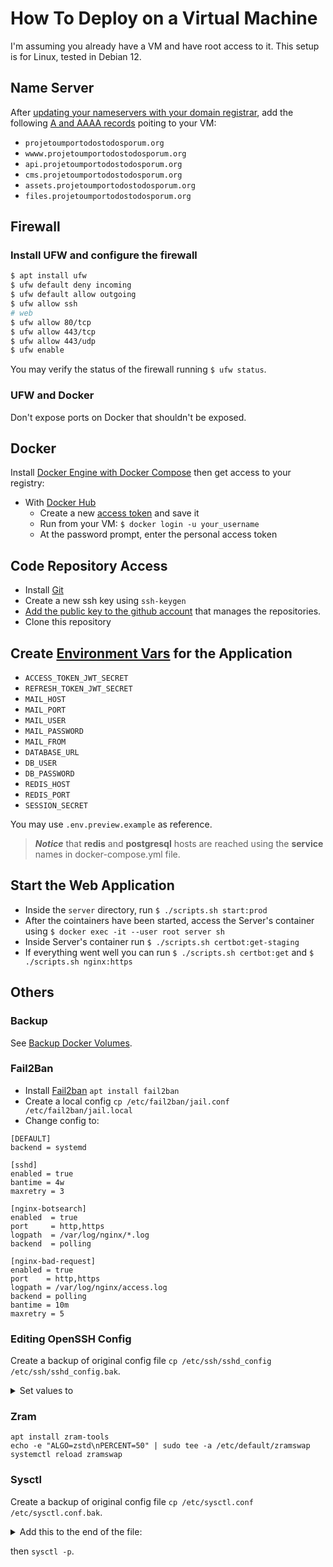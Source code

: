 # How To Deploy on a Virtual Machine
I'm assuming you already have a VM and have root access to it. This setup is for Linux, tested in Debian 12.


## Name Server
After [updating your nameservers with your domain registrar](https://docs.digitalocean.com/products/networking/dns/getting-started/dns-registrars/), add the following [A and AAAA records](https://docs.digitalocean.com/products/networking/dns/how-to/manage-records/#create-update-and-delete-records-using-the-control-panel) poiting to your VM:
- ``projetoumportodostodosporum.org``
- ``wwww.projetoumportodostodosporum.org``
- ``api.projetoumportodostodosporum.org``
- ``cms.projetoumportodostodosporum.org``
- ``assets.projetoumportodostodosporum.org``
- ``files.projetoumportodostodosporum.org``


## Firewall
### Install UFW and configure the firewall
```bash
$ apt install ufw
$ ufw default deny incoming
$ ufw default allow outgoing
$ ufw allow ssh
# web
$ ufw allow 80/tcp
$ ufw allow 443/tcp
$ ufw allow 443/udp
$ ufw enable
```
You may verify the status of the firewall running ``$ ufw status``.


### UFW and Docker
Don't expose ports on Docker that shouldn't be exposed.


## Docker
Install [Docker Engine with Docker Compose](https://docs.docker.com/engine/install/) then get access to your registry:
- With [Docker Hub](https://hub.docker.com/)
    - Create a new [access token](https://docs.docker.com/security/for-developers/access-tokens/) and save it
    - Run from your VM: ``$ docker login -u your_username`` 
    - At the password prompt, enter the personal access token


## Code Repository Access
- Install [Git](https://git-scm.com/) 
- Create a new ssh key using ``ssh-keygen`` 
- [Add the public key to the github account](https://docs.github.com/en/authentication/connecting-to-github-with-ssh/adding-a-new-ssh-key-to-your-github-account) that manages the repositories.
- Clone this repository


## Create [Environment Vars](https://help.ubuntu.com/community/EnvironmentVariables#Session-wide_environment_variables) for the Application

- ``ACCESS_TOKEN_JWT_SECRET``
- ``REFRESH_TOKEN_JWT_SECRET``
- ``MAIL_HOST``
- ``MAIL_PORT``
- ``MAIL_USER``
- ``MAIL_PASSWORD``
- ``MAIL_FROM``
- ``DATABASE_URL``
- ``DB_USER``
- ``DB_PASSWORD``
- ``REDIS_HOST``
- ``REDIS_PORT``
- ``SESSION_SECRET``

You may use ``.env.preview.example`` as reference. 
>**_Notice_** that **redis** and **postgresql** hosts are reached using the **service** names in docker-compose.yml file.


## Start the Web Application
- Inside the ``server`` directory, run ``$ ./scripts.sh start:prod`` 
- After the cointainers have been started, access the Server's container using ``$ docker exec -it --user root server sh``
- Inside Server's container run ``$ ./scripts.sh certbot:get-staging`` 
- If everything went well you can run ``$ ./scripts.sh certbot:get`` and ``$ ./scripts.sh nginx:https`` 


## Others

### Backup
See [Backup Docker Volumes](https://github.com/RenanGalvao/linux-scripts/tree/master/backup).


### Fail2Ban
- Install [Fail2ban](https://github.com/fail2ban/fail2ban) ``apt install fail2ban``
- Create a local config ``cp /etc/fail2ban/jail.conf /etc/fail2ban/jail.local``
- Change config to:
```
[DEFAULT]
backend = systemd

[sshd]
enabled = true
bantime = 4w
maxretry = 3

[nginx-botsearch]
enabled  = true
port     = http,https
logpath  = /var/log/nginx/*.log
backend  = polling

[nginx-bad-request]
enabled = true
port    = http,https
logpath = /var/log/nginx/access.log
backend = polling
bantime = 10m
maxretry = 5
```

### Editing OpenSSH Config
Create a backup of original config file ``cp /etc/ssh/sshd_config /etc/ssh/sshd_config.bak``.

<details>
  <summary>Set values to</summary>

- ``LogLevel VERBOSE`` Gives the verbosity level that is used when logging messages from SSH daemon.
- ``MaxAuthTries 3`` Specifies the maximum number of authentication attempts permitted per connection.
- ``MaxSessions 5`` Specifies the maximum number of open shell, login, or subsystem (e.g., SFTP) sessions allowed per network connection.
- ``HostbasedAuthentication no`` Specifies whether rhosts or /etc/hosts.equiv authentication together with successful public key client host authentication is allowed (host-based authentication).
- ``PermitEmptyPasswords no`` When password authentication is allowed, it specifies whether the server allows login to accounts with empty password strings.
- ``ChallengeResponseAuthentication yes``	Specifies whether challenge-response authentication is allowed.
- ``UsePAM yes`` Specifies if PAM modules should be used for authentification.
- ``X11Forwarding no`` Specifies whether X11 forwarding is permitted.
- ``PrintMotd no`` Specifies whether SSH daemon should print /etc/motd when a user logs in interactively.
- ``ClientAliveInterval 600``	Sets a timeout interval in seconds, after which if no data has been received from the client, the SSH daemon will send a message through the encrypted channel to request a response from the client.
- ``ClientAliveCountMax 0`` Sets the number of client alive messages which may be sent without SSH daemon receiving any messages back from the client.
- ``Protocol 2`` Specifies the usage of the newer protocol which is more secure.
- ``AuthenticationMethods publickey,keyboard-interactive`` Specifies the authentication methods that must be successfully completed for a user to be granted access.
- ``PasswordAuthentication no``	Specifies whether password authentication is allowed.
</details>

### Zram
```
apt install zram-tools
echo -e "ALGO=zstd\nPERCENT=50" | sudo tee -a /etc/default/zramswap
systemctl reload zramswap
```

### Sysctl
Create a backup of original config file ``cp /etc/sysctl.conf /etc/sysctl.conf.bak``.

<details>
  <summary>Add this to the end of the file:</summary>

```
# Custom
# Increase size of file handles and inode cache
fs.file-max = 2097152

### GENERAL NETWORK SECURITY OPTIONS ###

# Number of times SYNACKs for passive TCP connection.
net.ipv4.tcp_synack_retries = 2

# Allowed local port range
net.ipv4.ip_local_port_range = 2000 65535

# Protect Against TCP Time-Wait
net.ipv4.tcp_rfc1337 = 1

# Decrease the time default value for tcp_fin_timeout connection
net.ipv4.tcp_fin_timeout = 15

# Decrease the time default value for connections to keep alive
net.ipv4.tcp_keepalive_time = 300
net.ipv4.tcp_keepalive_probes = 5
net.ipv4.tcp_keepalive_intvl = 15

### TUNING NETWORK PERFORMANCE ###

# Default Socket Receive Buffer
net.core.rmem_default = 31457280

# Maximum Socket Receive Buffer
net.core.rmem_max = 12582912

# Default Socket Send Buffer
net.core.wmem_default = 31457280

# Maximum Socket Send Buffer
net.core.wmem_max = 12582912

# Increase number of incoming connections
net.core.somaxconn = 4096

# Increase number of incoming connections backlog
net.core.netdev_max_backlog = 65536

# Increase the maximum amount of option memory buffers
net.core.optmem_max = 25165824

# Increase the maximum total buffer-space allocatable
# This is measured in units of pages (4096 bytes)
net.ipv4.tcp_mem = 65536 131072 262144
net.ipv4.udp_mem = 65536 131072 262144

# Increase the read-buffer space allocatable
net.ipv4.tcp_rmem = 8192 87380 16777216
net.ipv4.udp_rmem_min = 16384

# Increase the write-buffer-space allocatable
net.ipv4.tcp_wmem = 8192 65536 16777216
net.ipv4.udp_wmem_min = 16384

# Increase the tcp-time-wait buckets pool size to prevent simple DOS attacks
net.ipv4.tcp_max_tw_buckets = 1440000
net.ipv4.tcp_tw_recycle = 1
net.ipv4.tcp_tw_reuse = 1
```
</details>

then ``sysctl -p``.
